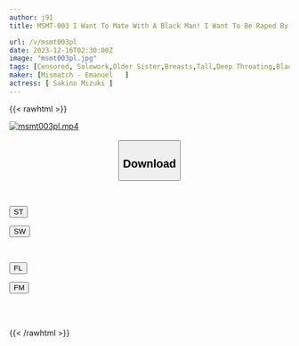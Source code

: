 ```yaml
---
author: j91
title: MSMT-003 I Want To Mate With A Black Man! I Want To Be Raped By A Rugged Man! Sexual Desire Full Of Plump Older Sister Addicted To Black Dick! Mizuki Sakino

url: /v/msmt003pl
date: 2023-12-16T02:30:00Z
image: "msmt003pl.jpg"
tags: [Censored, Solowork,Older Sister,Breasts,Tall,Deep Throating,Black Actor	]
maker: [Mismatch - Emanuel   ]
actress: [ Sakino Mizuki ]
---
```



{{< rawhtml >}}

<div class="video" data-videoid="MXv1zWvlm4Imgr8">
    <a href="javascript:;">
        <img src="/v/msmt003pl/msmt003pl.jpg" width="WIDTH" height="HEIGHT" alt="msmt003pl.mp4" loading="lazy">
    </a>
</div>

<script type="text/javascript" src="https://j91.asia/asset/on-demand-st.js"></script>

<br>
  <link rel="stylesheet" href="https://j91.asia/asset/bs5.css">
  
  <center>
  <button class="btn btn-primary" type="button" data-bs-toggle="collapse" data-bs-target=".multi-collapse" aria-expanded="false" aria-controls="multiCollapseExample1 multiCollapseExample2"><h2>Download</h2></button></center>
</p>
<div class="row">
  <div class="col">
    <div class="collapse multi-collapse" id="multiCollapseExample1">
      <div class="card card-body">
	      	      <br>
<div class="buttons">  
<p><a href="https://streamtape.to/v/MXv1zWvlm4Imgr8" target="_blank"><button class="btn-hover color-3"><i class="fa fa-download"></i> ST</button></a></p>
<p><a href="https://flaswish.com/l6faar4w9pb7" target="_blank"><button class="btn-hover color-2"><i class="fa fa-download"></i> SW</button></a></p></div>
    </div>
  </div>
</div>
  <div class="col">
    <div class="collapse multi-collapse" id="multiCollapseExample2">
      <div class="card card-body">
	      <br>
<div class="buttons">
<p><a href="javascript:;" target="_blank"><button class="btn-hover color-9"><i class="fa fa-download"></i> FL</button></a></p>
<p><a href="javascript:;" target="_blank"><button class="btn-hover color-8"><i class="fa fa-download"></i> FM</button></a></p></div>
<br><br>
      </div>
    </div>
  </div>
</div>

{{< /rawhtml >}}